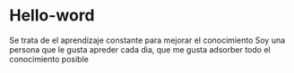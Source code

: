 # Hello-word
Se trata de el aprendizaje constante para mejorar el conocimiento 
Soy una persona que le gusta apreder cada dia, que me gusta adsorber todo el conocimiento posible 
